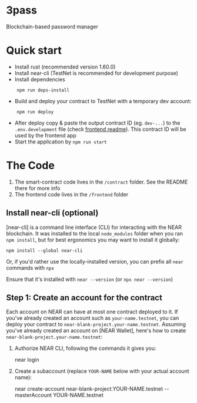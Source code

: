 3pass
==================
Blockchain-based password manager

Quick start
===========
- Install rust (recommended version 1.60.0)
- Install near-cli (TestNet is recommended for development purpose)
- Install dependencies
```
    npm run deps-install
```
- Build and deploy your contract to TestNet with a temporary dev account:
```
    npm run deploy
```
- After deploy copy & paste the output contract ID (eg. `dev-...`) to the `.env.development` file (check [frontend readme](/frontend/README.md)).
This contract ID will be used by the frontend app
- Start the application by `npm run start`

The Code
==================

1. The smart-contract code lives in the `/contract` folder. See the README there for
   more info
2. The frontend code lives in the `/frontend` folder



Install near-cli (optional)
-------------------------------------

[near-cli] is a command line interface (CLI) for interacting with the NEAR blockchain. It was installed to the local `node_modules` folder when you ran `npm install`, but for best ergonomics you may want to install it globally:

    npm install --global near-cli

Or, if you'd rather use the locally-installed version, you can prefix all `near` commands with `npx`

Ensure that it's installed with `near --version` (or `npx near --version`)


Step 1: Create an account for the contract
------------------------------------------

Each account on NEAR can have at most one contract deployed to it. If you've already created an account such as `your-name.testnet`, you can deploy your contract to `near-blank-project.your-name.testnet`. Assuming you've already created an account on [NEAR Wallet], here's how to create `near-blank-project.your-name.testnet`:

1. Authorize NEAR CLI, following the commands it gives you:

      near login

2. Create a subaccount (replace `YOUR-NAME` below with your actual account name):

      near create-account near-blank-project.YOUR-NAME.testnet --masterAccount YOUR-NAME.testnet


